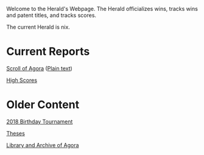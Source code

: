 Welcome to the Herald's Webpage. The Herald officializes wins, tracks wins and patent titles, and tracks scores.

The current Herald is nix.

# Current Reports

[Scroll of Agora](scroll.md) ([Plain text](scroll.txt))

[High Scores](Scores/scores.txt)

# Older Content

[2018 Birthday Tournament](birthday_tournament_2018.txt)

[Theses](/Theses/)

[Library and Archive of Agora](http://agoranomic.org/Library/)

